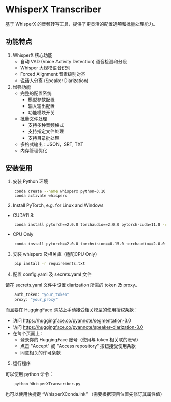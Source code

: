 # WhisperX Transcriber

基于 WhisperX 的音频转写工具，提供了更灵活的配置选项和批量处理能力。

## 功能特点

1. WhisperX 核心功能
    - 自动 VAD (Voice Activity Detection) 语音检测和分段
    - Whisper 大规模语音识别
    - Forced Alignment 音素级别对齐
    - 说话人分离 (Speaker Diarization)
2. 增强功能
    * 完整的配置系统
        - 模型参数配置
        - 输入输出配置
        - 功能模块开关
    * 批量文件处理
        - 支持多种音频格式
        - 支持指定文件处理
        - 支持目录批处理
    * 多格式输出：JSON，SRT, TXT
    * 内存管理优化

## 安装使用

1. 安装 Python 环境
```bash
    conda create --name whisperx python=3.10
    conda activate whisperx
```

2. Install PyTorch, e.g. for Linux and Windows

* CUDA11.8:
```bash
    conda install pytorch==2.0.0 torchaudio==2.0.0 pytorch-cuda=11.8 -c pytorch -c nvidia
```
* CPU Only
```bash
    conda install pytorch==2.0.0 torchvision==0.15.0 torchaudio==2.0.0 cpuonly -c pytorch
```

3. 安装 whisperx 及相关库（适配CPU Only）
```bash
    pip install -r requirements.txt
```

4. 配置 config.yaml 及 secrets.yaml 文件

请在 secrets.yaml 文件中设置 diarization 所需的 token 及 proxy。
```bash
    auth_token: "your_token"
    proxy: "your_proxy"
```

而且要在 HuggingFace 网站上手动接受相关模型的使用授权条款：

* 访问 https://huggingface.co/pyannote/segmentation-3.0
* 访问 https://huggingface.co/pyannote/speaker-diarization-3.0
* 在每个页面上：
    - 登录你的 HuggingFace 账号（使用与 token 相关联的账号）
    - 点击 "Accept" 或 "Access repository" 按钮接受使用条款
    - 同意相关的许可条款

5. 运行程序

可以使用 python 命令：
```bash
    python WhisperXTranscriber.py
```
也可以使用快捷键 “WhisperXConda.lnk” （需要根据项目位置先修订其属性值）

